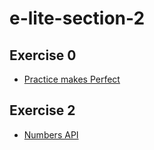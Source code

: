 # e-lite-section-2

## Exercise 0

- [Practice makes Perfect](https://github.com/pseudocodenerd/e-lite-section-2/tree/master/ex0)

## Exercise 2

- [Numbers API](https://ex2.vercel.app)